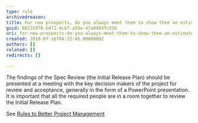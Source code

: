 ```yaml
---
type: rule
archivedreason: 
title: For new prospects, do you always meet them to show them an estimate?
guid: 86235978-b471-4cb7-a93e-47a0493fc516
uri: for-new-prospects-do-you-always-meet-them-to-show-them-an-estimate
created: 2010-07-16T04:22:45.0000000Z
authors: []
related: []
redirects: []

---
```




  <p>The findings of the Spec Review (the Initial Release Plan) should be presented at a meeting with the key decision makers of the project for review and acceptance, generally in the form of a PowerPoint presentation. It is important that all the required people are in a room together to review the Initial Release Plan. </p>
<p>See <a href="http&#58;//www.ssw.com.au/ssw/standards/rules/RulestoBetterProjectManagement.aspx#SpecificationReviewPresentation">Rules to Better Project Management</a></p>

<br><excerpt class='endintro'></excerpt><br>



